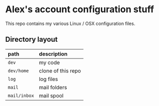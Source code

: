# Alex's account configuration stuff

This repo contains my various Linux / OSX configuration files.

## Directory layout

| path | description |
|:-----|:------------|
|`dev` |my code |
|`dev/home` |clone of this repo |
|`log` |log files |
|`mail` |mail folders |
|`mail/inbox` |mail spool |
